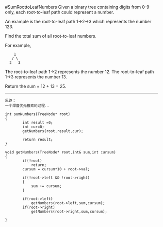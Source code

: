 #SumRoottoLeafNumbers
Given a binary tree containing digits from 0-9 only, each root-to-leaf path could represent a number.

An example is the root-to-leaf path 1->2->3 which represents the number 123.

Find the total sum of all root-to-leaf numbers.

For example,
```
    1
   / \
  2   3
```
The root-to-leaf path 1->2 represents the number 12.
The root-to-leaf path 1->3 represents the number 13.

Return the sum = 12 + 13 = 25.


---




```
思路：
一个深度优先搜索的过程..

int sumNumbers(TreeNode* root)
{
        int result =0;
        int cur=0;
        getNumbers(root,result,cur);
        
        return result;
}
    
void getNumbers(TreeNode* root,int& sum,int cursum)
{
        if(!root)
            return;
        cursum = cursum*10 + root->val;
        
        if(!root->left && !root->right)
        {
            sum += cursum;
        }
        
        if(root->left)
            getNumbers(root->left,sum,cursum);
        if(root->right)
            getNumbers(root->right,sum,cursum);
        
}
```
